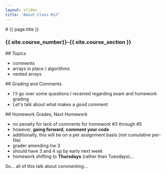 ```yaml
---
layout: slides
title: "About Class #12"
---
```

<section markdown="block" class="intro-slide">
# {{ page.title }}

### {{ site.course_number}}-{{ site.course_section }}

<p><small></small></p>
</section>

<section markdown="block">
## Topics

* comments
* arrays in place / algorithms
* nested arrays

</section>
<section markdown="block">
## Grading and Comments

* I'll go over some questions I received regarding exam and homework grading
* Let's talk about what makes a good comment

</section>
<section markdown="block">
## Homework Grades, Next Homework

* no penalty for lack of comments for homework #3 through #5
* however, __going forward__, __comment your code__
* additionally, this will be on a per assignment basis (not cumulative per-file)
* grader amending hw 3
* should have 3 and 4 up by early next week
* homework shifting to __Thursdays__ (rather than Tuesdays)...

<span class="fragment">So... all of this talk about commenting...</span>

</section>

